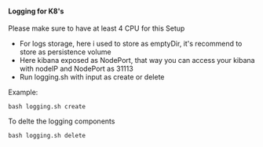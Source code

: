 #### Logging for K8's
Please make sure to have at least 4 CPU for this Setup
- For logs storage, here i used to store as emptyDir, it's recommend to store as persistence volume 
- Here kibana exposed as NodePort, that way you can access your kibana with nodeIP and NodePort as 31113
- Run logging.sh with input as create or delete

Example:
```
bash logging.sh create
```
To delte the logging components 
```
bash logging.sh delete
```
